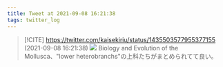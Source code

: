 ```yaml
---
title: Tweet at 2021-09-08 16:21:38
tags: twitter_log
---
```


> [!CITE] https://twitter.com/kaisekiriu/status/1435503577955377155 (2021-09-08 16:21:38)
> ![](https://twitter.com/kaisekiriu/status/1435503577955377155)
> Biology and Evolution of the Mollusca、"lower heterobranchs"の上科たちがまとめられてて良い。
